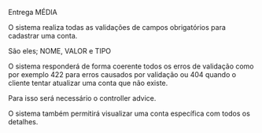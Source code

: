 Entrega MÉDIA

O sistema realiza todas as validações de campos obrigatórios para cadastrar uma conta. 

São eles; NOME, VALOR e TIPO 

 O sistema responderá de forma coerente todos os erros de validação como por exemplo 422 para erros causados por validação ou 404 quando o cliente tentar atualizar uma conta que não existe.

Para isso será necessário o controller advice. 

O sistema também permitirá visualizar uma conta específica com todos os detalhes.

